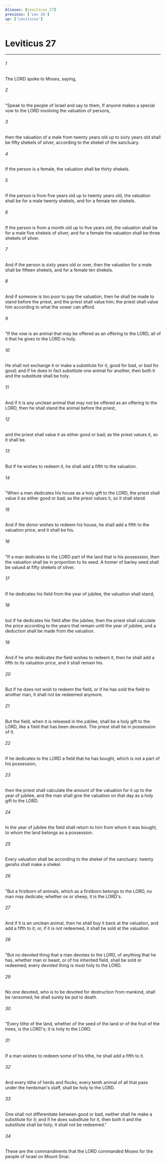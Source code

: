 ```yaml
---
Aliases: [Leviticus 27]
previous: ['Lev 26']
up: ['Leviticus']
---
```

# Leviticus 27
***



###### 1 
The LORD spoke to Moses, saying, 

###### 2 
"Speak to the people of Israel and say to them, If anyone makes a special vow to the LORD involving the valuation of persons, 

###### 3 
then the valuation of a male from twenty years old up to sixty years old shall be fifty shekels of silver, according to the shekel of the sanctuary. 

###### 4 
If the person is a female, the valuation shall be thirty shekels. 

###### 5 
If the person is from five years old up to twenty years old, the valuation shall be for a male twenty shekels, and for a female ten shekels. 

###### 6 
If the person is from a month old up to five years old, the valuation shall be for a male five shekels of silver, and for a female the valuation shall be three shekels of silver. 

###### 7 
And if the person is sixty years old or over, then the valuation for a male shall be fifteen shekels, and for a female ten shekels. 

###### 8 
And if someone is too poor to pay the valuation, then he shall be made to stand before the priest, and the priest shall value him; the priest shall value him according to what the vower can afford. 

###### 9 
"If the vow is an animal that may be offered as an offering to the LORD, all of it that he gives to the LORD is holy. 

###### 10 
He shall not exchange it or make a substitute for it, good for bad, or bad for good; and if he does in fact substitute one animal for another, then both it and the substitute shall be holy. 

###### 11 
And if it is any unclean animal that may not be offered as an offering to the LORD, then he shall stand the animal before the priest, 

###### 12 
and the priest shall value it as either good or bad; as the priest values it, so it shall be. 

###### 13 
But if he wishes to redeem it, he shall add a fifth to the valuation. 

###### 14 
"When a man dedicates his house as a holy gift to the LORD, the priest shall value it as either good or bad; as the priest values it, so it shall stand. 

###### 15 
And if the donor wishes to redeem his house, he shall add a fifth to the valuation price, and it shall be his. 

###### 16 
"If a man dedicates to the LORD part of the land that is his possession, then the valuation shall be in proportion to its seed. A homer of barley seed shall be valued at fifty shekels of silver. 

###### 17 
If he dedicates his field from the year of jubilee, the valuation shall stand, 

###### 18 
but if he dedicates his field after the jubilee, then the priest shall calculate the price according to the years that remain until the year of jubilee, and a deduction shall be made from the valuation. 

###### 19 
And if he who dedicates the field wishes to redeem it, then he shall add a fifth to its valuation price, and it shall remain his. 

###### 20 
But if he does not wish to redeem the field, or if he has sold the field to another man, it shall not be redeemed anymore. 

###### 21 
But the field, when it is released in the jubilee, shall be a holy gift to the LORD, like a field that has been devoted. The priest shall be in possession of it. 

###### 22 
If he dedicates to the LORD a field that he has bought, which is not a part of his possession, 

###### 23 
then the priest shall calculate the amount of the valuation for it up to the year of jubilee, and the man shall give the valuation on that day as a holy gift to the LORD. 

###### 24 
In the year of jubilee the field shall return to him from whom it was bought, to whom the land belongs as a possession. 

###### 25 
Every valuation shall be according to the shekel of the sanctuary: twenty gerahs shall make a shekel. 

###### 26 
"But a firstborn of animals, which as a firstborn belongs to the LORD, no man may dedicate; whether ox or sheep, it is the LORD's. 

###### 27 
And if it is an unclean animal, then he shall buy it back at the valuation, and add a fifth to it; or, if it is not redeemed, it shall be sold at the valuation. 

###### 28 
"But no devoted thing that a man devotes to the LORD, of anything that he has, whether man or beast, or of his inherited field, shall be sold or redeemed; every devoted thing is most holy to the LORD. 

###### 29 
No one devoted, who is to be devoted for destruction from mankind, shall be ransomed; he shall surely be put to death. 

###### 30 
"Every tithe of the land, whether of the seed of the land or of the fruit of the trees, is the LORD's; it is holy to the LORD. 

###### 31 
If a man wishes to redeem some of his tithe, he shall add a fifth to it. 

###### 32 
And every tithe of herds and flocks, every tenth animal of all that pass under the herdsman's staff, shall be holy to the LORD. 

###### 33 
One shall not differentiate between good or bad, neither shall he make a substitute for it; and if he does substitute for it, then both it and the substitute shall be holy; it shall not be redeemed." 

###### 34 
These are the commandments that the LORD commanded Moses for the people of Israel on Mount Sinai.
